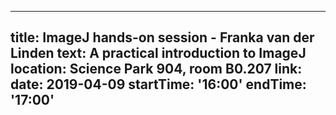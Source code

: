  ---
title:  ImageJ hands-on session - Franka van der Linden
text:  A practical introduction to ImageJ
location: Science Park 904, room B0.207
link: 
date: 2019-04-09
startTime: '16:00'
endTime: '17:00'
---
